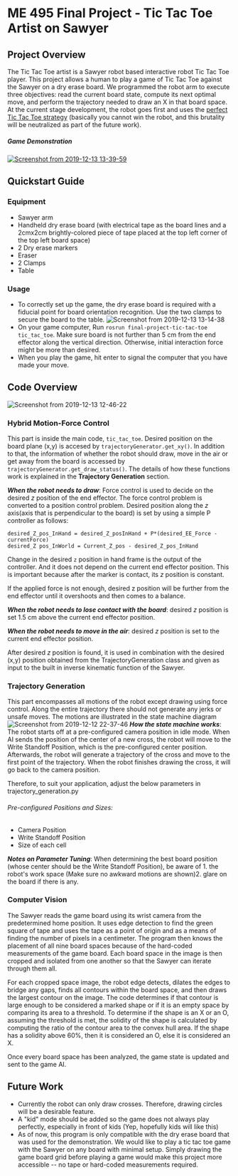 # ME 495 Final Project - Tic Tac Toe Artist on Sawyer

## Project Overview
The Tic Tac Toe artist is a Sawyer robot based interactive robot Tic Tac Toe player. This project allows a human to play a game of Tic Tac Toe against the Sawyer on a dry erase board. We programmed the robot arm to execute three objectives: read the current board state, compute its next optimal move, and perform the trajectory needed to draw an X in that board space. At the current stage development, the robot goes first and uses the [perfect Tic Tac Toe strategy](https://www.wikihow.com/Win-at-Tic-Tac-Toe) (basically you cannot win the robot, and this brutality will be neutralized as part of the future work).

##### Game Demonstration
[![Screenshot from 2019-12-13 13-39-59](https://user-images.githubusercontent.com/39393023/70827219-61c46f80-1dae-11ea-81c7-01a2741d246f.png)](https://youtu.be/J4vcd4qHMO0)

## Quickstart Guide
### Equipment
* Sawyer arm
* Handheld dry erase board (with electrical tape as the board lines and a 2cmx2cm brightly-colored piece of tape placed at the top left corner of the top left board space)
* 2 Dry erase markers
* Eraser
* 2 Clamps
* Table

### Usage
- To correctly set up the game, the dry erase board is required with a fiducial point for board orientation recognition. Use the two clamps to secure the board to the table.
![Screenshot from 2019-12-13 13-14-38](https://user-images.githubusercontent.com/39393023/70825660-90404b80-1daa-11ea-80b3-6a5e40704f1a.png)
- On your game computer, Run `rosrun final-project-tic-tac-toe tic_tac_toe`. Make sure board is not further than 5 cm from the end effector along the vertical direction. Otherwise, initial interaction force might be more than desired.
- When you play the game, hit enter to signal the computer that you have made your move.

## Code Overview
![Screenshot from 2019-12-13 12-46-22](https://user-images.githubusercontent.com/39393023/70823906-99c7b480-1da6-11ea-8725-56962d8e52a5.png)

### Hybrid Motion-Force Control

This part is inside the main code, `tic_tac_toe`.  Desired position on the board plane (x,y) is accesed by `trajectoryGenerator.get_xy()`.
In addition to that, the information of whether the robot should draw, move in the air or get away from the board is accessed by `trajectoryGenerator.get_draw_status()`.
The details of how these functions work is explained in the **Trajectory Generation** section.

**_When the robot needs to draw_**:
Force control is used to decide on the desired _z_ position of the end effector.
The force control problem is converted to a position control problem.
Desired position along the *z* axis(axis that is perpendicular to the board) is set by using a simple P controller as follows:

```
desired_Z_pos_InHand = desired_Z_posInHand + P*(desired_EE_Force - currentForce)
desired_Z pos_InWorld = Current_Z_pos - desired_Z_pos_InHand
```

Change in the desired `z` position in hand frame is the output of the controller. And it does not depend on the current end effector position.
This is important because after the marker is contact, its _z_ position is constant.

If the applied force is not enough, desired z position will be further from the end effector until it overshoots and then comes to a balance.

**_When the robot needs to lose contact with the board_**: desired _z_ position is set 1.5 cm above the current end effector position.

**_When the robot needs to move in the air_**: desired _z_ position is set to the current end effector position.

After desired _z_ position is found, it is used in combination with the desired (x,y) position obtained from the
TrajectoryGeneration class and given as input to the built in inverse kinematic function of the Sawyer.

### Trajectory Generation

This part encompasses all motions of the robot except drawing using force control. Along the entire trajectory there should not generate any jerks or unsafe moves. The motions are illustrated in the state machine diagram
![Screenshot from 2019-12-12 22-37-46](https://user-images.githubusercontent.com/39393023/70769669-153a4f00-1d30-11ea-9fe1-8f9bf5a67c2c.png)
**_How the state machine works_**:
The robot starts off at a pre-configured camera position in idle mode. When AI sends the position of the center of a new cross, the robot will move to the Write Standoff Position, which is the pre-configured center position. Afterwards, the robot will generate a trajectory of the cross and move to the first point of the trajectory. When the robot finishes drawing the cross, it will go back to the camera position.

Therefore, to suit your application, adjust the below parameters in trajectory_generation.py
###### Pre-configured Positions and Sizes:
- Camera Position
- Write Standoff Position
- Size of each cell

**_Notes on Parameter Tuning_**:
 When determining the best board position (whose center should be the Write Standoff Position), be aware of 1. the robot's work space (Make sure no awkward motions are shown)2. glare on the board if there is any.

### Computer Vision
The Sawyer reads the game board using its wrist camera from the predetermined home position. It uses edge detection to find the green square of tape and uses the tape as a point of origin and as a means of finding the number of pixels in a centimeter. The program then knows the placement of all nine board spaces because of the hard-coded measurements of the game board. Each board space in the image is then cropped and isolated from one another so that the Sawyer can iterate through them all.

For each cropped space image, the robot edge detects, dilates the edges to bridge any gaps, finds all contours within the board space, and then draws the largest contour on the image. The code determines if that contour is large enough to be considered a marked shape or if it is an empty space by comparing its area to a threshold. To determine if the shape is an X or an O, assuming the threshold is met, the solidity of the shape is calculated by computing the ratio of the contour area to the convex hull area. If the shape has a solidity above 60%, then it is considered an O, else it is considered an X.

Once every board space has been analyzed, the game state is updated and sent to the game AI.

## Future Work
- Currently the robot can only draw crosses. Therefore, drawing circles will be a desirable feature.
- A "kid" mode should be added so the game does not always play perfectly, especially in front of kids (Yep, hopefully kids will like this)
- As of now, this program is only compatible with the dry erase board that was used for the demonstration. We would like to play a tic tac toe game with the Sawyer on any board with minimal setup. Simply drawing the game board grid before playing a game would make this project more accessible -- no tape or hard-coded measurements required.
